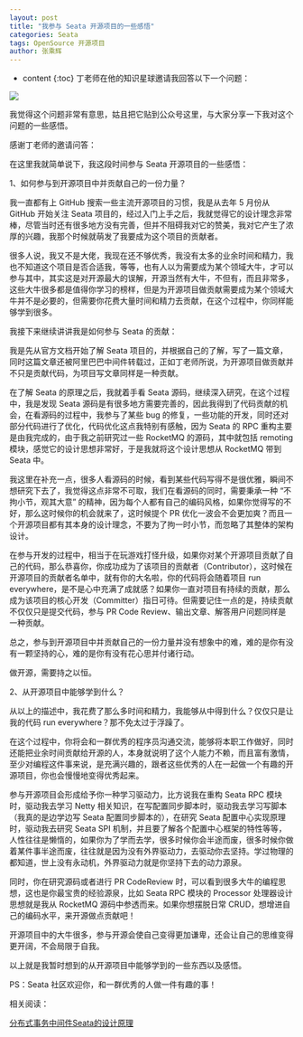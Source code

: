 ```yaml
---
layout: post
title: "我参与 Seata 开源项目的一些感悟"
categories: Seata
tags: OpenSource 开源项目
author: 张乘辉
---
```


* content
{:toc}
丁老师在他的知识星球邀请我回答以下一个问题：

![](https://raw.githubusercontent.com/objcoding/md-picture/master/img/20200407215217.png)

我觉得这个问题非常有意思，姑且把它贴到公众号这里，与大家分享一下我对这个问题的一些感悟。

感谢丁老师的邀请问答：

在这里我就简单说下，我这段时间参与 Seata 开源项目的一些感悟：

1、如何参与到开源项目中并贡献自己的一份力量？

我一直都有上 GitHub 搜索一些主流开源项目的习惯，我是从去年 5 月份从 GitHub 开始关注 Seata 项目的，经过入门上手之后，我就觉得它的设计理念非常棒，尽管当时还有很多地方没有完善，但并不阻碍我对它的赞美，我对它产生了浓厚的兴趣，我那个时候就萌发了我要成为这个项目的贡献者。

很多人说，我又不是大佬，我现在还不够优秀，我没有太多的业余时间和精力，我也不知道这个项目是否合适我，等等，也有人以为需要成为某个领域大牛，才可以参与其中，其实这是对开源最大的误解，开源当然有大牛，不但有，而且非常多，这些大牛很多都是值得你学习的榜样，但是为开源项目做贡献需要成为某个领域大牛并不是必要的，但需要你花费大量时间和精力去贡献，在这个过程中，你同样能够学到很多。

我接下来继续讲讲我是如何参与 Seata 的贡献：

我是先从官方文档开始了解 Seata 项目的，并根据自己的了解，写了一篇文章，同时这篇文章还被阿里巴巴中间件转载过，正如丁老师所说，为开源项目做贡献并不只是贡献代码，为项目写文章同样是一种贡献。

在了解 Seata 的原理之后，我就着手看 Seata 源码，继续深入研究，在这个过程中，我是发现 Seata 源码是有很多地方需要完善的，因此我得到了代码贡献的机会，在看源码的过程中，我参与了某些 bug 的修复，一些功能的开发，同时还对部分代码进行了优化，代码优化这点我特别有感触，因为 Seata 的 RPC 重构主要是由我完成的，由于我之前研究过一些 RocketMQ 的源码，其中就包括 remoting 模块，感觉它的设计思想非常好，于是我就将这个设计思想从 RocketMQ 带到 Seata 中。

我这里在补充一点，很多人看源码的时候，看到某些代码写得不是很优雅，瞬间不想研究下去了，我觉得这点非常不可取，我们在看源码的同时，需要秉承一种 “不拘小节，观其大意” 的精神，因为每个人都有自己的编码风格，如果你觉得写的不好，那么这时候你的机会就来了，这时候提个 PR 优化一波会不会更加爽？而且一个开源项目都有其本身的设计理念，不要为了拘一时小节，而忽略了其整体的架构设计。

在参与开发的过程中，相当于在玩游戏打怪升级，如果你对某个开源项目贡献了自己的代码，那么恭喜你，你成功成为了该项目的贡献者（Contributor），这时候在开源项目的贡献者名单中，就有你的大名啦，你的代码将会随着项目 run everywhere，是不是心中充满了成就感？如果你一直对项目有持续的贡献，那么成为该项目的核心开发（Committer）指日可待。但需要记住一点的是，持续贡献不仅仅只是提交代码，参与 PR Code Review、输出文章、解答用户问题同样是一种贡献。

总之，参与到开源项目中并贡献自己的一份力量并没有想象中的难，难的是你有没有一颗坚持的心，难的是你有没有花心思并付诸行动。

做开源，需要持之以恒。

2、从开源项目中能够学到什么？

从以上的描述中，我花费了那么多时间和精力，我能够从中得到什么？仅仅只是让我的代码 run everywhere？那不免太过于浮躁了。

在这个过程中，你将会和一群优秀的程序员沟通交流，能够将本职工作做好，同时还能把业余时间贡献给开源的人，本身就说明了这个人能力不赖，而且富有激情，至少对编程这件事来说，是充满兴趣的，跟者这些优秀的人在一起做一个有趣的开源项目，你也会慢慢地变得优秀起来。

参与开源项目会形成给予你一种学习驱动力，比方说我在重构 Seata RPC 模块时，驱动我去学习 Netty 相关知识，在写配置同步脚本时，驱动我去学习写脚本（我真的是边学边写 Seata 配置同步脚本的），在研究 Seata 配置中心实现原理时，驱动我去研究 Seata SPI 机制，并且要了解各个配置中心框架的特性等等，人性往往是懒惰的，如果你为了学而去学，很多时候你会半途而废，很多时候你做着某件事半途而废，往往就是因为没有外界驱动力，去驱动你去坚持。学过物理的都知道，世上没有永动机，外界驱动力就是你坚持下去的动力源泉。

同时，你在研究源码或者进行 PR CodeReview 时，可以看到很多大牛的编程思想，这也是你最宝贵的经验源泉，比如 Seata RPC 模块的 Processor 处理器设计思想就是我从 RocketMQ 源码中参透而来。如果你想摆脱日常 CRUD，想增进自己的编码水平，来开源做点贡献吧！

开源项目中的大牛很多，参与开源会使自己变得更加谦卑，还会让自己的思维变得更开阔，不会局限于自我。

以上就是我暂时想到的从开源项目中能够学到的一些东西以及感悟。

PS：Seata 社区欢迎你，和一群优秀的人做一件有趣的事！

相关阅读：

[分布式事务中间件Seata的设计原理](https://mp.weixin.qq.com/s/Pypkm5C9aLPJHYwcM6tAtA)